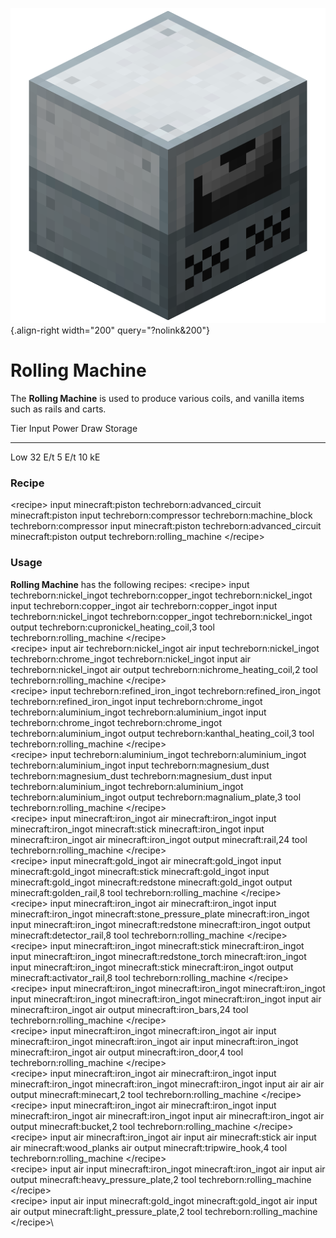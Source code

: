 ![Rolling Machine](/media/mods/techreborn/rolling_machine.png){.align-right width="200" query="?nolink&200"}

# Rolling Machine

The **Rolling Machine** is used to produce various coils, and vanilla items such as rails and carts.

  Tier   Input    Power Draw   Storage
  ------ -------- ------------ ---------
  Low    32 E/t   5 E/t        10 kE

### Recipe

\<recipe\> input minecraft:piston techreborn:advanced_circuit minecraft:piston input techreborn:compressor techreborn:machine_block techreborn:compressor input minecraft:piston techreborn:advanced_circuit minecraft:piston output techreborn:rolling_machine \</recipe\>

### Usage

**Rolling Machine** has the following recipes: \<recipe\> input techreborn:nickel_ingot techreborn:copper_ingot techreborn:nickel_ingot input techreborn:copper_ingot air techreborn:copper_ingot input techreborn:nickel_ingot techreborn:copper_ingot techreborn:nickel_ingot output techreborn:cupronickel_heating_coil,3 tool techreborn:rolling_machine \</recipe\>\
\<recipe\> input air techreborn:nickel_ingot air input techreborn:nickel_ingot techreborn:chrome_ingot techreborn:nickel_ingot input air techreborn:nickel_ingot air output techreborn:nichrome_heating_coil,2 tool techreborn:rolling_machine \</recipe\>\
\<recipe\> input techreborn:refined_iron_ingot techreborn:refined_iron_ingot techreborn:refined_iron_ingot input techreborn:chrome_ingot techreborn:aluminium_ingot techreborn:aluminium_ingot input techreborn:chrome_ingot techreborn:chrome_ingot techreborn:aluminium_ingot output techreborn:kanthal_heating_coil,3 tool techreborn:rolling_machine \</recipe\>\
\<recipe\> input techreborn:aluminium_ingot techreborn:aluminium_ingot techreborn:aluminium_ingot input techreborn:magnesium_dust techreborn:magnesium_dust techreborn:magnesium_dust input techreborn:aluminium_ingot techreborn:aluminium_ingot techreborn:aluminium_ingot output techreborn:magnalium_plate,3 tool techreborn:rolling_machine \</recipe\>\
\<recipe\> input minecraft:iron_ingot air minecraft:iron_ingot input minecraft:iron_ingot minecraft:stick minecraft:iron_ingot input minecraft:iron_ingot air minecraft:iron_ingot output minecraft:rail,24 tool techreborn:rolling_machine \</recipe\>\
\<recipe\> input minecraft:gold_ingot air minecraft:gold_ingot input minecraft:gold_ingot minecraft:stick minecraft:gold_ingot input minecraft:gold_ingot minecraft:redstone minecraft:gold_ingot output minecraft:golden_rail,8 tool techreborn:rolling_machine \</recipe\>\
\<recipe\> input minecraft:iron_ingot air minecraft:iron_ingot input minecraft:iron_ingot minecraft:stone_pressure_plate minecraft:iron_ingot input minecraft:iron_ingot minecraft:redstone minecraft:iron_ingot output minecraft:detector_rail,8 tool techreborn:rolling_machine \</recipe\>\
\<recipe\> input minecraft:iron_ingot minecraft:stick minecraft:iron_ingot input minecraft:iron_ingot minecraft:redstone_torch minecraft:iron_ingot input minecraft:iron_ingot minecraft:stick minecraft:iron_ingot output minecraft:activator_rail,8 tool techreborn:rolling_machine \</recipe\>\
\<recipe\> input minecraft:iron_ingot minecraft:iron_ingot minecraft:iron_ingot input minecraft:iron_ingot minecraft:iron_ingot minecraft:iron_ingot input air minecraft:iron_ingot air output minecraft:iron_bars,24 tool techreborn:rolling_machine \</recipe\>\
\<recipe\> input minecraft:iron_ingot minecraft:iron_ingot air input minecraft:iron_ingot minecraft:iron_ingot air input minecraft:iron_ingot minecraft:iron_ingot air output minecraft:iron_door,4 tool techreborn:rolling_machine \</recipe\>\
\<recipe\> input minecraft:iron_ingot air minecraft:iron_ingot input minecraft:iron_ingot minecraft:iron_ingot minecraft:iron_ingot input air air air output minecraft:minecart,2 tool techreborn:rolling_machine \</recipe\>\
\<recipe\> input minecraft:iron_ingot air minecraft:iron_ingot input minecraft:iron_ingot air minecraft:iron_ingot input air minecraft:iron_ingot air output minecraft:bucket,2 tool techreborn:rolling_machine \</recipe\>\
\<recipe\> input air minecraft:iron_ingot air input air minecraft:stick air input air minecraft:wood_planks air output minecraft:tripwire_hook,4 tool techreborn:rolling_machine \</recipe\>\
\<recipe\> input air input minecraft:iron_ingot minecraft:iron_ingot air input air output minecraft:heavy_pressure_plate,2 tool techreborn:rolling_machine \</recipe\>\
\<recipe\> input air input minecraft:gold_ingot minecraft:gold_ingot air input air output minecraft:light_pressure_plate,2 tool techreborn:rolling_machine \</recipe\>\
